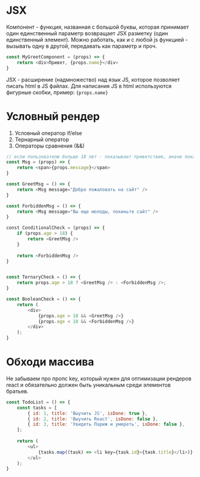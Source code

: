 # JSX
Компонент - функция, названная с большой буквы, которая принимает один единственный параметр возвращает JSX разметку (один единственный элемент).
Можно работать, как и с любой js функцией - вызывать одну в другой, передавать как параметр и проч.

```javascript
const MyGreetComponent = (props) => {
    return <div>Привет, {props.name}</div>
}
```

JSX - расширение (надмножество) над язык JS, которое позволяет писать html в JS файлах.
Для написания JS в html используются фигурные скобки, пример: ```{props.name}```

# Условный рендер
1. Условный оператор if/else
2. Тернарный оператор
3. Операторы сравнения (&&)

```javascript
// если пользователю больше 18 лет - показывает приветствие, иначе показываем предупреждение
const Msg = (props) => {
    return <span>{props.message}</span>
}

const GreetMsg = () => {
    return <Msg message="Добро пожаловать на сайт" />
}

const ForbiddenMsg = () => {
    return <Msg message="Вы еще молоды, покиньте сайт" />
}

сonst ConditionalCheck = (props) => {
    if (props.age > 18) {
        return <GreetMsg />
    }
    
    return <ForbiddenMsg />
}


const TernaryCheck = () => {
    return props.age > 18 ? <GreetMsg /> : <ForbiddenMsg />;
}

const BooleanCheck = () => {
    return (
        <div>
            {props.age > 18 && <GreetMsg />}
            {props.age < 18 && <ForbiddenMsg />}
        </div>
    );
}
```

# Обходи массива
Не забываем про пропс key, который нужен для оптимизации рендеров react и обязательно должен быть уникальным среди элементов братьев.

```javascript
const TodoList = () => {
    const tasks = [
        { id: 1, title: 'Выучить JS', isDone: true },
        { id: 2, title: 'Выучить React', isDone: false },
        { id: 3, title: 'Увидеть Париж и умереть', isDone: false },
    ];
    
    return (
        <ul>
            {tasks.map((task) => <li key={task.id}>{task.title}</li>)}
        </ul>
    );
}
```